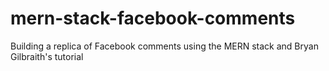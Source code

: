 # mern-stack-facebook-comments
Building a replica of Facebook comments using the MERN stack and Bryan Gilbraith's tutorial
